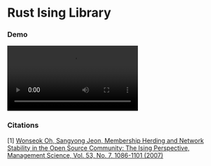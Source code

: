 # Rust Ising Library

### Demo 



![Ising Demo Movie](https://user-images.githubusercontent.com/21654151/156488463-29c137c7-5692-45cc-ac20-742bbf1f85dc.mov)



### Citations

[1] [Wonseok Oh,  Sangyong Jeon, Membership Herding and Network Stability in the Open Source Community: The Ising Perspective, Management Science, Vol. 53, No. 7, 1086-1101 (2007)](https://www.jstor.org/stable/20122271)

